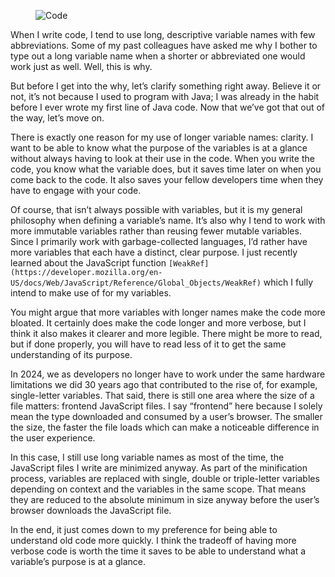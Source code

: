 <figure><img loading="lazy" decoding="async" src="img_0418-1.jpg" alt="Code"></figure>

When I write code, I tend to use long, descriptive variable names with few abbreviations. Some of my past colleagues have asked me why I bother to type out a long variable name when a shorter or abbreviated one would work just as well. Well, this is why.

But before I get into the why, let’s clarify something right away. Believe it or not, it’s not because I used to program with Java; I was already in the habit before I ever wrote my first line of Java code. Now that we’ve got that out of the way, let’s move on.

There is exactly one reason for my use of longer variable names: clarity. I want to be able to know what the purpose of the variables is at a glance without always having to look at their use in the code. When you write the code, you know what the variable does, but it saves time later on when you come back to the code. It also saves your fellow developers time when they have to engage with your code.

Of course, that isn’t always possible with variables, but it is my general philosophy when defining a variable’s name. It’s also why I tend to work with more immutable variables rather than reusing fewer mutable variables. Since I primarily work with garbage-collected languages, I’d rather have more variables that each have a distinct, clear purpose. I just recently learned about the JavaScript function `[WeakRef](https://developer.mozilla.org/en-US/docs/Web/JavaScript/Reference/Global_Objects/WeakRef)` which I fully intend to make use of for my variables.

You might argue that more variables with longer names make the code more bloated. It certainly does make the code longer and more verbose, but I think it also makes it clearer and more legible. There might be more to read, but if done properly, you will have to read less of it to get the same understanding of its purpose.

In 2024, we as developers no longer have to work under the same hardware limitations we did 30 years ago that contributed to the rise of, for example, single-letter variables. That said, there is still one area where the size of a file matters: frontend JavaScript files. I say “frontend” here because I solely mean the type downloaded and consumed by a user’s browser. The smaller the size, the faster the file loads which can make a noticeable difference in the user experience.

In this case, I still use long variable names as most of the time, the JavaScript files I write are minimized anyway. As part of the minification process, variables are replaced with single, double or triple-letter variables depending on context and the variables in the same scope. That means they are reduced to the absolute minimum in size anyway before the user’s browser downloads the JavaScript file.

In the end, it just comes down to my preference for being able to understand old code more quickly. I think the tradeoff of having more verbose code is worth the time it saves to be able to understand what a variable’s purpose is at a glance.